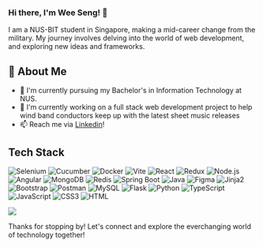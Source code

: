 ### Hi there, I'm Wee Seng! 👋
<!--
**Akimori-236/Akimori-236** is a ✨ _special_ ✨ repository because its `README.md` (this file) appears on your GitHub profile.

Here are some ideas to get you started:

- 🔭 I’m currently working on ...
- 🌱 I’m currently learning ...
- 👯 I’m looking to collaborate on ...
- 🤔 I’m looking for help with ...
- 💬 Ask me about ...
- 📫 How to reach me: ...
- 😄 Pronouns: ...
- ⚡ Fun fact: ...
-->

I am a NUS-BIT student in Singapore, making a mid-career change from the military. My journey involves delving into the world of web development, and exploring new ideas and frameworks.

<!-- ![Akimori-236's Stats](https://github-readme-stats.vercel.app/api?username=Akimori-236&theme=vue-dark&show_icons=true&hide_border=true&count_private=true) -->

## 🚀 About Me

- 🌱 I'm currently pursuing my Bachelor's in Information Technology at NUS.
- 🔭 I'm currently working on a full stack web development project to help wind band conductors keep up with the latest sheet music releases
- 📫 Reach me via [Linkedin](https://www.linkedin.com/in/ng-wee-seng-4b49171a9/)! 

## Tech Stack
<!-- [![My Skills](https://skillicons.dev/icons?i=react,vite,redux,angular,express,nodejs,spring,flask,mysql,redis,mongodb,,docker,vercel,selenium,bootstrap,gherkin,py,java,ts,js,html,css&perline=4)](https://skillicons.dev) -->
![Selenium](https://img.shields.io/badge/Selenium-white?style=flat-square&logo=selenium&logoColor=26bc26)
![Cucumber](https://img.shields.io/badge/Cucumber-53bb64?style=flat-square&logo=cucumber&logoColor=133343)
![Docker](https://img.shields.io/badge/Docker-white?style=flat-square&logo=docker&logoColor=0DB7ED)
![Vite](https://img.shields.io/badge/Vite-white?style=flat-square&logo=vite&logoColor=AD46F8)
![React](https://img.shields.io/badge/React-1C2C4C?style=flat-square&logo=react&logoColor=61DAFB)
![Redux](https://img.shields.io/badge/Redux-white?style=flastic&logo=Redux&logoColor=764ABC)
![Node.js](https://img.shields.io/badge/Node.js-white?style=flat-square&logo=node.js&logoColor=3C873A)
![Angular](https://img.shields.io/badge/Angular-white?style=flat-square&logo=angular&logoColor=red)
![MongoDB](https://img.shields.io/badge/MongoDB-white?style=flat-square&logo=mongodb&logoColor=023430)
![Redis](https://img.shields.io/badge/redis-D82C20.svg?&style=flat-square&logo=redis&logoColor=white)
![Spring Boot](https://img.shields.io/badge/SpringBoot-white.svg?&style=flat-square&logo=spring&logoColor=1E700F)
![Java](https://img.shields.io/badge/Java-306998.svg?&style=flat-square&logo=java8&logoColor=white)
![Figma](https://img.shields.io/badge/Figma-f7f7f7?style=flastic&logo=Figma&logoColor=F24E1E)
![Jinja2](https://img.shields.io/badge/Jinja2-white?style=flastic&logo=Jinja&logoColor=B41717)
![Bootstrap](https://img.shields.io/badge/Bootstrap-white?style=flat-square&logo=bootstrap&logoColor=553C7B)
![Postman](https://img.shields.io/badge/Postman-white?style=flastic&logo=Postman&logoColor=FF6C37)
![MySQL](https://img.shields.io/badge/MySQL-white?style=flat-square&logo=mysql&logoColor=00758F)
![Flask](https://img.shields.io/badge/Flask-white?style=flat-square&logo=flask&logoColor=black)
![Python](https://img.shields.io/badge/Python-white?style=flat-square&logo=python&logoColor=306998)
![TypeScript](https://img.shields.io/badge/TypeScript-white?style=flat-square&logo=typescript&logoColor=3178C6)
![JavaScript](https://img.shields.io/badge/JavaScript-black?style=flat-square&logo=javascript&logoColor=F0DB4F)
![CSS3](https://img.shields.io/badge/CSS3-white?style=flat-square&logo=css3&logoColor=264DE4)
![HTML](https://img.shields.io/badge/HTML5-white?style=flat-square&logo=html5&logoColor=E34C26)

<img align="center" src="https://github-readme-stats.vercel.app/api/top-langs/?username=akimori-236&layout=compact&theme=algolia&hide_border=true&&langs_count=10" />

Thanks for stopping by! Let's connect and explore the everchanging world of technology together!
